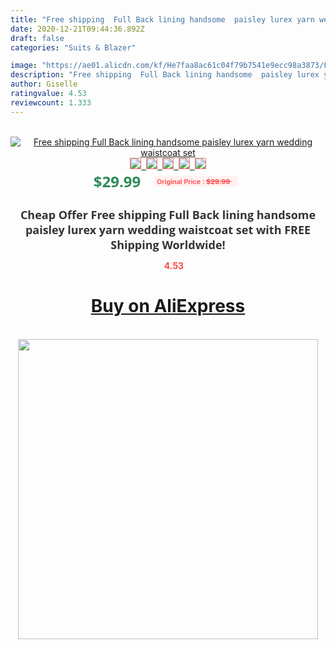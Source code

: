 ```yaml
---
title: "Free shipping  Full Back lining handsome  paisley lurex yarn wedding waistcoat set"
date: 2020-12-21T09:44:36.892Z
draft: false
categories: "Suits & Blazer"

image: "https://ae01.alicdn.com/kf/He7faa8ac61c04f79b7541e9ecc98a3873/Free-shipping-Full-Back-lining-handsome-paisley-lurex-yarn-wedding-waistcoat-set.jpg"
description: "Free shipping  Full Back lining handsome  paisley lurex yarn wedding waistcoat set"
author: Giselle
ratingvalue: 4.53
reviewcount: 1.333
---
```

<br>
<div style="text-align: center;">
<a href="https://s.click.aliexpress.com/e/_99jzDx" target="_blank" rel="nofollow noopener noreferrer"><img alt="Free shipping  Full Back lining handsome  paisley lurex yarn wedding waistcoat set" class="magnifier-image" src="https://ae01.alicdn.com/kf/He7faa8ac61c04f79b7541e9ecc98a3873/Free-shipping-Full-Back-lining-handsome-paisley-lurex-yarn-wedding-waistcoat-set.jpg_640x640.jpg">
<br>
<img style="border:1px solid salmon" src="https://ae01.alicdn.com/kf/He7faa8ac61c04f79b7541e9ecc98a3873/Free-shipping-Full-Back-lining-handsome-paisley-lurex-yarn-wedding-waistcoat-set.jpg_120x120.jpg">&nbsp;&nbsp;<img style="border:1px solid salmon" src="_120x120.jpg">&nbsp;&nbsp;<img style="border:1px solid salmon" src="_120x120.jpg">&nbsp;&nbsp;<img style="border:1px solid salmon" src="_120x120.jpg">&nbsp;&nbsp;<img style="border:1px solid salmon" src="_120x120.jpg"></a></div><br0>
<div style="text-align: center;"><span style="background-color: white; border: 0px; box-sizing: border-box; color: seagreen; display: inline-block; font-family: &quot;open sans&quot; , &quot;arial&quot; , &quot;helvetica&quot; , sans-serif , &quot;heiti&quot;; font-size: 24px; font-stretch: inherit; font-weight: 700; line-height: inherit; margin: 0px 10px 0px 0px; padding: 0px; vertical-align: middle;">$29.99 </span>
<span style="background: rgb(255 , 241 , 241); border-radius: 3px; border: 0px; box-sizing: border-box; color: #ff4747; display: inline-block; font-family: inherit; font-size: 12px; font-stretch: inherit; font-style: inherit; font-variant: inherit; font-weight: 600; line-height: inherit; margin: 0px; padding: 2px 5px; transform: scale(0.9); vertical-align: middle;">Original Price : <b style="text-decoration: line-through;">$29.99 </b> &nbsp;&nbsp;</span></div>
<h1 style="color: #333333; display: inline-block; font-family: &quot;open sans&quot; , &quot;arial&quot; , &quot;helvetica&quot; , sans-serif , &quot;heiti&quot;; font-size: 18px; font-stretch: inherit; font-weight: 700; text-align: center;">Cheap Offer Free shipping  Full Back lining handsome  paisley lurex yarn wedding waistcoat set with FREE Shipping Worldwide!</h1>
<div style="color: #ff4747; text-align: center;">
<img src="https://4.bp.blogspot.com/-M0ZcTcb-5uY/XleCXlxnR4I/AAAAAAAAAEc/OrjgMkXV1oMQFaCRZj5HQwOCBcu3w1FegCPcBGAYYCw/s1600/star.png" style="height: 15px;">&nbsp;<b>4.53</b></div>
<div class="button_cont" align="center"><a class="buynow_a" href="https://s.click.aliexpress.com/e/_99jzDx" target="_blank" rel="nofollow noopener noreferrer"><H1>Buy on AliExpress</H1></a></div><br>
<div class="separator" style="clear: both; text-align: center;">
<img src="https://lh3.googleusercontent.com/-pTy5HemUv9M/XlePHvY0dAI/AAAAAAAAAE4/0nX5iRUoIWY8eMW9Dpxeirr157OZliDIgCLcBGAsYHQ/s1600/badge.gif" width="480">
</div>
